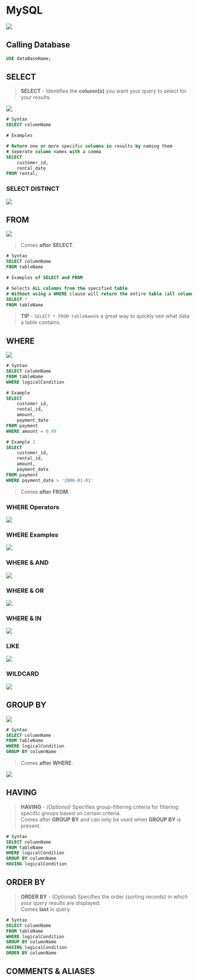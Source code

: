 # MySQL

![](../.gitbook/assets/big6%20%281%29.png)

## Calling Database

```sql
USE dataBaseName;
```

## SELECT

> **SELECT** - Identifies the **column\(s\)** you want your query to select for your results.

![](../.gitbook/assets/select%20%281%29.png)

```sql
# Syntax
SELECT columnName
```

```sql
# Examples

# Return one or more specific columns in results by naming them
# Seperate column names with a comma
SELECT
    customer_id,
    rental_date
FROM rental;
```

### SELECT DISTINCT

![](../.gitbook/assets/selectdistinct.png)

## FROM

![](../.gitbook/assets/from.png)

> Comes **after** **SELECT**.

```sql
# Syntax
SELECT columnName 
FROM tableName
```

```sql
# Examples of SELECT and FROM

# Selects ALL columns from the specified table
# Without using a WHERE clause will return the entire table (all columns, all rows)
SELECT * 
FROM tableName
```

> **TIP** - `SELECT * FROM tableName`is a great way to quickly see what data a table contains.

## WHERE

![](../.gitbook/assets/where.png)

```sql
# Syntax
SELECT columnName 
FROM tableName 
WHERE logicalCondition

# Example
SELECT
	customer_id,
    rental_id,
    amount,
    payment_date
FROM payment
WHERE amount = 0.99

# Example 2
SELECT
	customer_id,
    rental_id,
    amount,
    payment_date
FROM payment
WHERE payment_date > '2006-01-01'
```

> Comes **after** **FROM**.

### WHERE Operators

![](../.gitbook/assets/where%20%281%29.png)

### WHERE Examples

![](../.gitbook/assets/where2.png)

### WHERE & AND

![](../.gitbook/assets/whereandand.png)

### WHERE & OR

![](../.gitbook/assets/2019-07-17%20%281%29.png)

### WHERE & IN

![](../.gitbook/assets/2019-07-17%20%282%29.png)

### LIKE

![](../.gitbook/assets/2019-07-17_1.png)

### WILDCARD

![](../.gitbook/assets/2019-07-17_2.png)

## GROUP BY

![](../.gitbook/assets/2019-07-17_3.png)

```sql
# Syntax
SELECT columnName 
FROM tableName 
WHERE logicalCondition 
GROUP BY columnName
```

> Comes **after** **WHERE**.

![](../.gitbook/assets/2019-07-18.png)

## HAVING

> **HAVING** - _\(Optional\)_ Specifies group-filtering criteria for filtering specific groups based on certain criteria.   
>  Comes after **GROUP BY** and can only be used when **GROUP BY** is present.

```sql
# Syntax
SELECT columnName 
FROM tableName 
WHERE logicalCondition 
GROUP BY columnName 
HAVING logicalCondition
```

## ORDER BY

> **ORDER BY** - \(Optional\) Specifies the order \(sorting records\) in which your query results are displayed.   
> Comes **last** in query.

```sql
# Syntax
SELECT columnName 
FROM tableName 
WHERE logicalCondition 
GROUP BY columnName 
HAVING logicalCondition 
ORDER BY columnName
```

## COMMENTS & ALIASES

